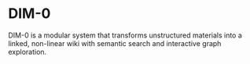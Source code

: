 # DIM-0
DIM-0 is a modular system that transforms unstructured materials into a linked, non-linear wiki with semantic search and interactive graph exploration.
